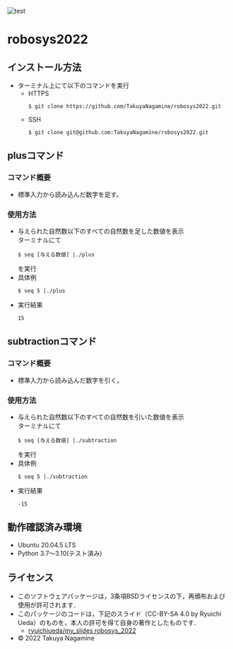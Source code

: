 ![test](https://github.com/TakuyaNagamine/robosys2022/actions/workflows/test.yml/badge.svg)
# robosys2022
## インストール方法
* ターミナル上にて以下のコマンドを実行  
  * HTTPS  
    ```
    $ git clone https://github.com/TakuyaNagamine/robosys2022.git
    ```
  * SSH  
    ```
    $ git clone git@github.com:TakuyaNagamine/robosys2022.git
    ```
## plusコマンド
### コマンド概要
* 標準入力から読み込んだ数字を足す。
### 使用方法
* 与えられた自然数以下のすべての自然数を足した数値を表示  
  ターミナルにて
  ```
  $ seq [与える数値] |./plus
  ```
  を実行
* 具体例
  ```
  $ seq 5 |./plus
  ```  
* 実行結果
  ```
  15
  ```
## subtractionコマンド
### コマンド概要
* 標準入力から読み込んだ数字を引く。
### 使用方法
* 与えられた自然数以下のすべての自然数を引いた数値を表示  
  ターミナルにて
  ```
  $ seq [与える数値] |./subtraction
  ```
  を実行
* 具体例
  ```
  $ seq 5 |./subtraction
  ```  
* 実行結果
  ```
  -15
  ```
## 動作確認済み環境
* Ubuntu 20.04.5 LTS
* Python 3.7〜3.10(テスト済み)
## ライセンス
  * このソフトウェアパッケージは，3条項BSDライセンスの下，再頒布および使用が許可されます．
  * このパッケージのコードは，下記のスライド（CC-BY-SA 4.0 by Ryuichi Ueda）のものを，本人の許可を得て自身の著作としたものです．
      * [ryuichiueda/my_slides robosys_2022](https://github.com/ryuichiueda/my_slides/tree/master/robosys_2022)
  * © 2022 Takuya Nagamine